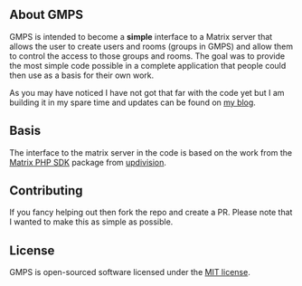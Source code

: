 
## About GMPS

GMPS is intended to become a **simple** interface to a Matrix server that allows the user to create users and rooms (groups in GMPS) and allow them to control the access to those groups and rooms.  The goal was to provide the most simple code possible in a complete application that people could then use as a basis for their own work.

As you may have noticed I have not got that far with the code yet but I am building it in my spare time and updates can be found on [my blog](http://www.dave-gill.co.uk).  

## Basis
The interface to the matrix server in the code is based on the work from the [Matrix PHP SDK](https://github.com/updivision/matrix-php-sdk) package from [updivision](https://github.com/updivision).  

## Contributing
If you fancy helping out then fork the repo and create a PR. Please note that I wanted to make this as simple as possible.

## License

GMPS is open-sourced software licensed under the [MIT license](https://opensource.org/licenses/MIT).
